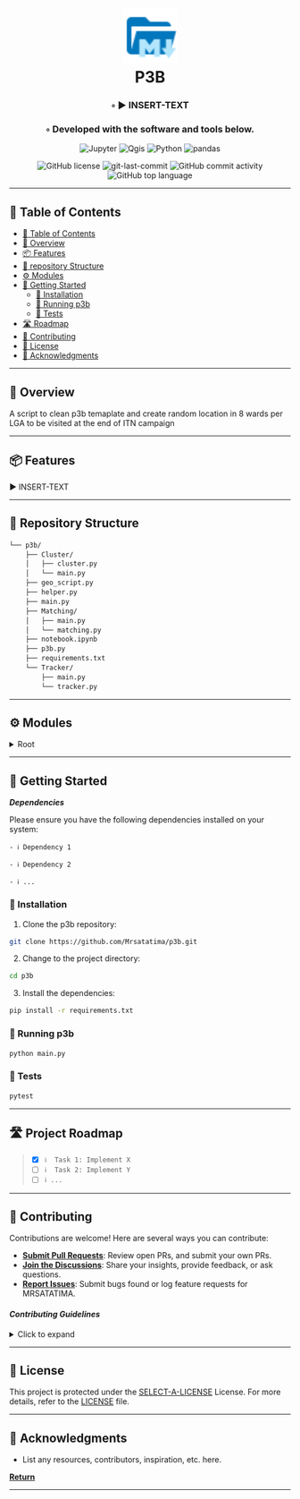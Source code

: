 <div align="center">
<h1 align="center">
<img src="https://raw.githubusercontent.com/PKief/vscode-material-icon-theme/ec559a9f6bfd399b82bb44393651661b08aaf7ba/icons/folder-markdown-open.svg" width="100" />
<br>P3B</h1>
<h3>◦ ► INSERT-TEXT</h3>
<h3>◦ Developed with the software and tools below.</h3>

<p align="center">
<img src="https://img.shields.io/badge/Jupyter-F37626.svg?style=flat-square&logo=Jupyter&logoColor=white" alt="Jupyter" />
<img src="https://img.shields.io/badge/Qgis-589632.svg?style=flat-square&logo=Qgis&logoColor=white" alt="Qgis" />
<img src="https://img.shields.io/badge/Python-3776AB.svg?style=flat-square&logo=Python&logoColor=white" alt="Python" />
<img src="https://img.shields.io/badge/pandas-150458.svg?style=flat-square&logo=pandas&logoColor=white" alt="pandas" />
</p>
<img src="https://img.shields.io/github/license/Mrsatatima/p3b?style=flat-square&color=5D6D7E" alt="GitHub license" />
<img src="https://img.shields.io/github/last-commit/Mrsatatima/p3b?style=flat-square&color=5D6D7E" alt="git-last-commit" />
<img src="https://img.shields.io/github/commit-activity/m/Mrsatatima/p3b?style=flat-square&color=5D6D7E" alt="GitHub commit activity" />
<img src="https://img.shields.io/github/languages/top/Mrsatatima/p3b?style=flat-square&color=5D6D7E" alt="GitHub top language" />
</div>

---

## 📖 Table of Contents
- [📖 Table of Contents](#-table-of-contents)
- [📍 Overview](#-overview)
- [📦 Features](#-features)
- [📂 repository Structure](#-repository-structure)
- [⚙️ Modules](#modules)
- [🚀 Getting Started](#-getting-started)
    - [🔧 Installation](#-installation)
    - [🤖 Running p3b](#-running-p3b)
    - [🧪 Tests](#-tests)
- [🛣 Roadmap](#-roadmap)
- [🤝 Contributing](#-contributing)
- [📄 License](#-license)
- [👏 Acknowledgments](#-acknowledgments)

---


## 📍 Overview

A script to clean p3b temaplate and create random location in 8 wards per LGA to be visited at the end of ITN campaign


---

## 📦 Features

► INSERT-TEXT

---


## 📂 Repository Structure

```sh
└── p3b/
    ├── Cluster/
    │   ├── cluster.py
    │   └── main.py
    ├── geo_script.py
    ├── helper.py
    ├── main.py
    ├── Matching/
    │   ├── main.py
    │   └── matching.py
    ├── notebook.ipynb
    ├── p3b.py
    ├── requirements.txt
    └── Tracker/
        ├── main.py
        └── tracker.py

```

---


## ⚙️ Modules

<details closed><summary>Root</summary>

| File                                                                             | Summary       |
| ---                                                                              | ---           |
| [geo_script.py](https://github.com/Mrsatatima/p3b/blob/main/geo_script.py)       | ► INSERT-TEXT |
| [helper.py](https://github.com/Mrsatatima/p3b/blob/main/helper.py)               | ► INSERT-TEXT |
| [main.py](https://github.com/Mrsatatima/p3b/blob/main/main.py)                   | ► INSERT-TEXT |
| [notebook.ipynb](https://github.com/Mrsatatima/p3b/blob/main/notebook.ipynb)     | ► INSERT-TEXT |
| [p3b.py](https://github.com/Mrsatatima/p3b/blob/main/p3b.py)                     | ► INSERT-TEXT |
| [requirements.txt](https://github.com/Mrsatatima/p3b/blob/main/requirements.txt) | ► INSERT-TEXT |
| [cluster.py](https://github.com/Mrsatatima/p3b/blob/main/Cluster\cluster.py)     | ► INSERT-TEXT |
| [main.py](https://github.com/Mrsatatima/p3b/blob/main/Cluster\main.py)           | ► INSERT-TEXT |
| [main.py](https://github.com/Mrsatatima/p3b/blob/main/Matching\main.py)          | ► INSERT-TEXT |
| [matching.py](https://github.com/Mrsatatima/p3b/blob/main/Matching\matching.py)  | ► INSERT-TEXT |
| [main.py](https://github.com/Mrsatatima/p3b/blob/main/Tracker\main.py)           | ► INSERT-TEXT |
| [tracker.py](https://github.com/Mrsatatima/p3b/blob/main/Tracker\tracker.py)     | ► INSERT-TEXT |

</details>

---

## 🚀 Getting Started

***Dependencies***

Please ensure you have the following dependencies installed on your system:

`- ℹ️ Dependency 1`

`- ℹ️ Dependency 2`

`- ℹ️ ...`

### 🔧 Installation

1. Clone the p3b repository:
```sh
git clone https://github.com/Mrsatatima/p3b.git
```

2. Change to the project directory:
```sh
cd p3b
```

3. Install the dependencies:
```sh
pip install -r requirements.txt
```

### 🤖 Running p3b

```sh
python main.py
```

### 🧪 Tests
```sh
pytest
```

---


## 🛣 Project Roadmap

> - [X] `ℹ️  Task 1: Implement X`
> - [ ] `ℹ️  Task 2: Implement Y`
> - [ ] `ℹ️ ...`


---

## 🤝 Contributing

Contributions are welcome! Here are several ways you can contribute:

- **[Submit Pull Requests](https://github.com/Mrsatatima/p3b/blob/main/CONTRIBUTING.md)**: Review open PRs, and submit your own PRs.
- **[Join the Discussions](https://github.com/Mrsatatima/p3b/discussions)**: Share your insights, provide feedback, or ask questions.
- **[Report Issues](https://github.com/Mrsatatima/p3b/issues)**: Submit bugs found or log feature requests for MRSATATIMA.

#### *Contributing Guidelines*

<details closed>
<summary>Click to expand</summary>

1. **Fork the Repository**: Start by forking the project repository to your GitHub account.
2. **Clone Locally**: Clone the forked repository to your local machine using a Git client.
   ```sh
   git clone <your-forked-repo-url>
   ```
3. **Create a New Branch**: Always work on a new branch, giving it a descriptive name.
   ```sh
   git checkout -b new-feature-x
   ```
4. **Make Your Changes**: Develop and test your changes locally.
5. **Commit Your Changes**: Commit with a clear and concise message describing your updates.
   ```sh
   git commit -m 'Implemented new feature x.'
   ```
6. **Push to GitHub**: Push the changes to your forked repository.
   ```sh
   git push origin new-feature-x
   ```
7. **Submit a Pull Request**: Create a PR against the original project repository. Clearly describe the changes and their motivations.

Once your PR is reviewed and approved, it will be merged into the main branch.

</details>

---

## 📄 License


This project is protected under the [SELECT-A-LICENSE](https://choosealicense.com/licenses) License. For more details, refer to the [LICENSE](https://choosealicense.com/licenses/) file.

---

## 👏 Acknowledgments

- List any resources, contributors, inspiration, etc. here.

[**Return**](#Top)

---

